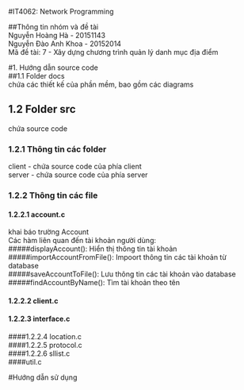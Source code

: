 #IT4062: Network Programming  
  
##Thông tin nhóm và đề tài  
Nguyễn Hoàng Hà - 20151143  
Nguyễn Đào Anh Khoa - 20152014  
Mã đề tài: 7 - Xây dựng chương trình quản lý danh mục địa điểm  
  
#1. Hướng dẫn source code  
##1.1 Folder docs  
chứa các thiết kế của phần mềm, bao gồm các diagrams  
  
## 1.2 Folder src  
chứa source code  
  
### 1.2.1 Thông tin các folder  
  
client - chứa source code của phía client  
server - chứa source code của phía server  
  
### 1.2.2 Thông tin các file  
#### 1.2.2.1 account.c  
khai báo trường Account  
Các hàm liên quan đến tài khoản người dùng:  
#####displayAccount(): Hiển thị thông tin tài khoản  
#####importAccountFromFile(): Impoort thông tin các tài khoản từ database  
#####saveAccountToFile(): Lưu thông tin các tài khoản vào database  
#####findAccountByName(): Tìm tài khoản theo tên  
  
#### 1.2.2.2 client.c
  
  
#### 1.2.2.3 interface.c  
####1.2.2.4 location.c  
####1.2.2.5 protocol.c  
####1.2.2.6 sllist.c  
####util.c  
  
#Hướng dẫn sử dụng  
  